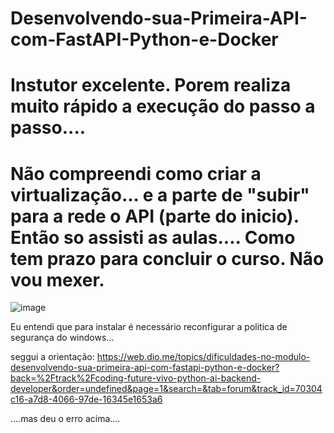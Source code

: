 # Desenvolvendo-sua-Primeira-API-com-FastAPI-Python-e-Docker
# Instutor excelente. Porem realiza muito rápido a execução do passo a passo....
# Não compreendi como criar a virtualização... e a parte de "subir" para a rede o API (parte do inicio). Então so assisti as aulas.... Como tem prazo para concluir o curso. Não vou mexer.
![image](https://github.com/user-attachments/assets/1106ae87-0db5-4182-bbbb-7bcea3e5bf26)

Eu entendi que para instalar é necessário reconfigurar a politica de segurança do windows...

seggui a orientação: https://web.dio.me/topics/dificuldades-no-modulo-desenvolvendo-sua-primeira-api-com-fastapi-python-e-docker?back=%2Ftrack%2Fcoding-future-vivo-python-ai-backend-developer&order=undefined&page=1&search=&tab=forum&track_id=70304c16-a7d8-4066-97de-16345e1653a6

....mas deu o erro acima....
